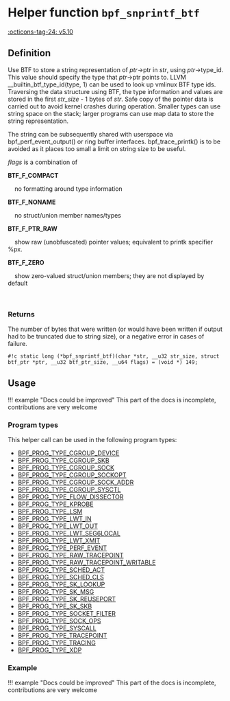 # Helper function `bpf_snprintf_btf`

<!-- [FEATURE_TAG](bpf_snprintf_btf) -->
[:octicons-tag-24: v5.10](https://github.com/torvalds/linux/commit/c4d0bfb45068d853a478b9067a95969b1886a30f)
<!-- [/FEATURE_TAG] -->

## Definition

<!-- [HELPER_FUNC_DEF] -->
Use BTF to store a string representation of _ptr_->ptr in _str_, using _ptr_->type_id.  This value should specify the type that _ptr_->ptr points to. LLVM __builtin_btf_type_id(type, 1) can be used to look up vmlinux BTF type ids. Traversing the data structure using BTF, the type information and values are stored in the first _str_size_ - 1 bytes of _str_.  Safe copy of the pointer data is carried out to avoid kernel crashes during operation.  Smaller types can use string space on the stack; larger programs can use map data to store the string representation.

The string can be subsequently shared with userspace via bpf_perf_event_output() or ring buffer interfaces. bpf_trace_printk() is to be avoided as it places too small a limit on string size to be useful.

_flags_ is a combination of

**BTF_F_COMPACT**

&nbsp;&nbsp;&nbsp;&nbsp;no formatting around type information

**BTF_F_NONAME**

&nbsp;&nbsp;&nbsp;&nbsp;no struct/union member names/types

**BTF_F_PTR_RAW**

&nbsp;&nbsp;&nbsp;&nbsp;show raw (unobfuscated) pointer values; equivalent to printk specifier %px.

**BTF_F_ZERO**

&nbsp;&nbsp;&nbsp;&nbsp;show zero-valued struct/union members; they are not displayed by default

&nbsp;&nbsp;&nbsp;&nbsp;

### Returns

The number of bytes that were written (or would have been written if output had to be truncated due to string size), or a negative error in cases of failure.

`#!c static long (*bpf_snprintf_btf)(char *str, __u32 str_size, struct btf_ptr *ptr, __u32 btf_ptr_size, __u64 flags) = (void *) 149;`
<!-- [/HELPER_FUNC_DEF] -->

## Usage

!!! example "Docs could be improved"
    This part of the docs is incomplete, contributions are very welcome

### Program types

This helper call can be used in the following program types:

<!-- DO NOT EDIT MANUALLY -->
<!-- [HELPER_FUNC_PROG_REF] -->
 * [BPF_PROG_TYPE_CGROUP_DEVICE](../program-type/BPF_PROG_TYPE_CGROUP_DEVICE.md)
 * [BPF_PROG_TYPE_CGROUP_SKB](../program-type/BPF_PROG_TYPE_CGROUP_SKB.md)
 * [BPF_PROG_TYPE_CGROUP_SOCK](../program-type/BPF_PROG_TYPE_CGROUP_SOCK.md)
 * [BPF_PROG_TYPE_CGROUP_SOCKOPT](../program-type/BPF_PROG_TYPE_CGROUP_SOCKOPT.md)
 * [BPF_PROG_TYPE_CGROUP_SOCK_ADDR](../program-type/BPF_PROG_TYPE_CGROUP_SOCK_ADDR.md)
 * [BPF_PROG_TYPE_CGROUP_SYSCTL](../program-type/BPF_PROG_TYPE_CGROUP_SYSCTL.md)
 * [BPF_PROG_TYPE_FLOW_DISSECTOR](../program-type/BPF_PROG_TYPE_FLOW_DISSECTOR.md)
 * [BPF_PROG_TYPE_KPROBE](../program-type/BPF_PROG_TYPE_KPROBE.md)
 * [BPF_PROG_TYPE_LSM](../program-type/BPF_PROG_TYPE_LSM.md)
 * [BPF_PROG_TYPE_LWT_IN](../program-type/BPF_PROG_TYPE_LWT_IN.md)
 * [BPF_PROG_TYPE_LWT_OUT](../program-type/BPF_PROG_TYPE_LWT_OUT.md)
 * [BPF_PROG_TYPE_LWT_SEG6LOCAL](../program-type/BPF_PROG_TYPE_LWT_SEG6LOCAL.md)
 * [BPF_PROG_TYPE_LWT_XMIT](../program-type/BPF_PROG_TYPE_LWT_XMIT.md)
 * [BPF_PROG_TYPE_PERF_EVENT](../program-type/BPF_PROG_TYPE_PERF_EVENT.md)
 * [BPF_PROG_TYPE_RAW_TRACEPOINT](../program-type/BPF_PROG_TYPE_RAW_TRACEPOINT.md)
 * [BPF_PROG_TYPE_RAW_TRACEPOINT_WRITABLE](../program-type/BPF_PROG_TYPE_RAW_TRACEPOINT_WRITABLE.md)
 * [BPF_PROG_TYPE_SCHED_ACT](../program-type/BPF_PROG_TYPE_SCHED_ACT.md)
 * [BPF_PROG_TYPE_SCHED_CLS](../program-type/BPF_PROG_TYPE_SCHED_CLS.md)
 * [BPF_PROG_TYPE_SK_LOOKUP](../program-type/BPF_PROG_TYPE_SK_LOOKUP.md)
 * [BPF_PROG_TYPE_SK_MSG](../program-type/BPF_PROG_TYPE_SK_MSG.md)
 * [BPF_PROG_TYPE_SK_REUSEPORT](../program-type/BPF_PROG_TYPE_SK_REUSEPORT.md)
 * [BPF_PROG_TYPE_SK_SKB](../program-type/BPF_PROG_TYPE_SK_SKB.md)
 * [BPF_PROG_TYPE_SOCKET_FILTER](../program-type/BPF_PROG_TYPE_SOCKET_FILTER.md)
 * [BPF_PROG_TYPE_SOCK_OPS](../program-type/BPF_PROG_TYPE_SOCK_OPS.md)
 * [BPF_PROG_TYPE_SYSCALL](../program-type/BPF_PROG_TYPE_SYSCALL.md)
 * [BPF_PROG_TYPE_TRACEPOINT](../program-type/BPF_PROG_TYPE_TRACEPOINT.md)
 * [BPF_PROG_TYPE_TRACING](../program-type/BPF_PROG_TYPE_TRACING.md)
 * [BPF_PROG_TYPE_XDP](../program-type/BPF_PROG_TYPE_XDP.md)
<!-- [/HELPER_FUNC_PROG_REF] -->

### Example

!!! example "Docs could be improved"
    This part of the docs is incomplete, contributions are very welcome
